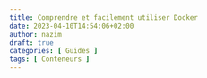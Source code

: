 ```yaml
---
title: Comprendre et facilement utiliser Docker
date: 2023-04-10T14:54:06+02:00
author: nazim
draft: true
categories: [ Guides ]
tags: [ Conteneurs ]
---
```

